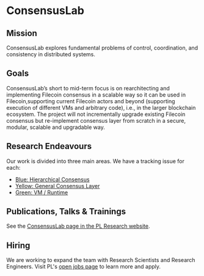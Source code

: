 
# ConsensusLab

## Mission

ConsensusLab explores fundamental problems of control, coordination, and consistency in distributed systems.

## Goals

ConsensusLab’s short to mid-term focus is on rearchitecting and implementing Filecoin consensus in a scalable way so it can be used in Filecoin,supporting current Filecoin actors and beyond (supporting execution of different VMs and arbitrary code), i.e., in the larger blockchain ecosystem. The project will not incrementally upgrade existing Filecoin consensus but re-implement consensus layer from scratch in a secure, modular, scalable and upgradable way.

## Research Endeavours

Our work is divided into three main areas. We have a tracking issue for each:
* [Blue: Hierarchical Consensus](https://github.com/protocol/ConsensusLab/issues/3)
* [Yellow: General Consensus Layer](https://github.com/protocol/ConsensusLab/issues/2)
* [Green: VM / Runtime](https://github.com/protocol/ConsensusLab/issues/1)

## Publications, Talks & Trainings

See the [ConsensusLab page in the PL Research website](https://research.protocol.ai/groups/consensuslab/).

## Hiring

We are working to expand the team with Research Scientists and Research Engineers. Visit PL's [open jobs page](https://jobs.lever.co/protocol?team=Research%20Development) to learn more and apply.
